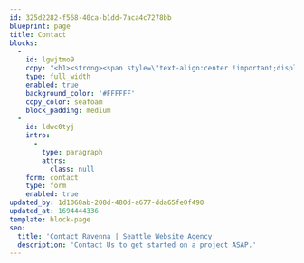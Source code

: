 ```yaml
---
id: 325d2282-f568-40ca-b1dd-7aca4c7278bb
blueprint: page
title: Contact
blocks:
  -
    id: lgwjtmo9
    copy: "<h1><strong><span style=\"text-align:center !important;display :block\"><span class=\"seafoam\">Lets Talk</span></span></strong></h1><p><span style=\"text-align:center;display :block\">Let&#039;s discuss your next Web or App project, digital marketing, or anything else.</span></p><p><span style=\"text-align:center;display :block\">Also, feel free to pick up the phone and call us at\_<strong>206.427.0000</span></strong></p>"
    type: full_width
    enabled: true
    background_color: '#FFFFFF'
    copy_color: seafoam
    block_padding: medium
  -
    id: ldwc0tyj
    intro:
      -
        type: paragraph
        attrs:
          class: null
    form: contact
    type: form
    enabled: true
updated_by: 1d1068ab-208d-480d-a677-dda65fe0f490
updated_at: 1694444336
template: block-page
seo:
  title: 'Contact Ravenna | Seattle Website Agency'
  description: 'Contact Us to get started on a project ASAP.'
---
```

